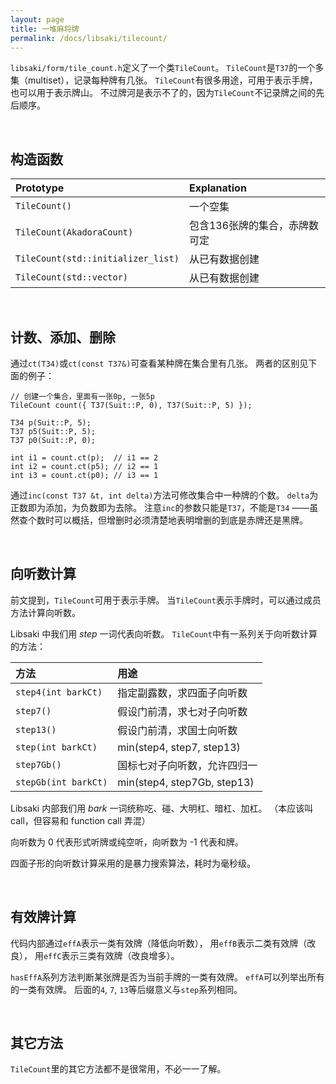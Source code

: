```yaml
---
layout: page
title: 一堆麻将牌
permalink: /docs/libsaki/tilecount/
---
```


`libsaki/form/tile_count.h`定义了一个类`TileCount`。
`TileCount`是`T37`的一个多集（multiset），记录每种牌有几张。
`TileCount`有很多用途，可用于表示手牌，也可以用于表示牌山。
不过牌河是表示不了的，因为`TileCount`不记录牌之间的先后顺序。

<br />

## 构造函数

| Prototype                          | Explanation                   |
| :--------------------------------- | :---------------------------- |
| `TileCount()`                      | 一个空集                      |
| `TileCount(AkadoraCount)`          | 包含136张牌的集合，赤牌数可定 |
| `TileCount(std::initializer_list)` | 从已有数据创建                |
| `TileCount(std::vector)`           | 从已有数据创建                |

<br />

## 计数、添加、删除

通过`ct(T34)`或`ct(const T37&)`可查看某种牌在集合里有几张。
两者的区别见下面的例子：

```
// 创建一个集合，里面有一张0p, 一张5p
TileCount count({ T37(Suit::P, 0), T37(Suit::P, 5) });

T34 p(Suit::P, 5);
T37 p5(Suit::P, 5);
T37 p0(Suit::P, 0);

int i1 = count.ct(p);  // i1 == 2
int i2 = count.ct(p5); // i2 == 1
int i3 = count.ct(p0); // i3 == 1
```

通过`inc(const T37 &t, int delta)`方法可修改集合中一种牌的个数。
`delta`为正数即为添加，为负数即为去除。
注意`inc`的参数只能是`T37`，不能是`T34`
——虽然查个数时可以概括，但增删时必须清楚地表明增删的到底是赤牌还是黑牌。

<br />

## 向听数计算

前文提到，`TileCount`可用于表示手牌。
当`TileCount`表示手牌时，可以通过成员方法计算向听数。

Libsaki 中我们用 *step* 一词代表向听数。
`TileCount`中有一系列关于向听数计算的方法：

| 方法                 | 用途                         |
| :------------------- | :--------------------------- |
| `step4(int barkCt)`  | 指定副露数，求四面子向听数   |
| `step7()`            | 假设门前清，求七对子向听数   |
| `step13()`           | 假设门前清，求国士向听数     |
| `step(int barkCt)`   | min(step4, step7, step13)    |
| `step7Gb()`          | 国标七对子向听数，允许四归一 |
| `stepGb(int barkCt)` | min(step4, step7Gb, step13)  |

Libsaki 内部我们用 *bark* 一词统称吃、碰、大明杠、暗杠、加杠。
（本应该叫 call，但容易和 function call 弄混）

向听数为 0 代表形式听牌或纯空听，向听数为 -1 代表和牌。

四面子形的向听数计算采用的是暴力搜索算法，耗时为毫秒级。

<br />

## 有效牌计算

代码内部通过`effA`表示一类有效牌（降低向听数），
用`effB`表示二类有效牌（改良），
用`effC`表示三类有效牌（改良增多）。

`hasEffA`系列方法判断某张牌是否为当前手牌的一类有效牌。
`effA`可以列举出所有的一类有效牌。
后面的`4`, `7`, `13`等后缀意义与`step`系列相同。

<br />

## 其它方法

`TileCount`里的其它方法都不是很常用，不必一一了解。

